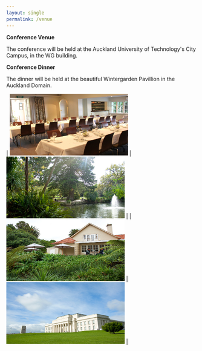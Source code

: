 ```yaml
---
layout: single
permalink: /venue
---
```

**Conference Venue**

The conference will be held at the Auckland University of Technology's City Campus, in the WG building.

**Conference Dinner**

The dinner will be held at the beautiful Wintergarden Pavillion in the Auckland Domain.

| <img src="/assets/images/wintergarden_01.jpg" style="height:163px;width:313px"> | <img src="/assets/images/wintergarden_03.jpg" style="height:163px;width:313px"> |
| <img src="/assets/images/wintergarden_02.jpg" style="height:163px;width:313px"> | <img src="/assets/images/wintergarden_04.jpg" style="height:163px;width:313px"> |